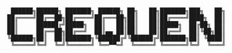 <p align="center">
<pre align="center">
 ██████╗██████╗ ███████╗ ██████╗ ██╗   ██╗███████╗███╗   ██╗ ██████╗██╗   ██╗
██╔════╝██╔══██╗██╔════╝██╔═══██╗██║   ██║██╔════╝████╗  ██║██╔════╝╚██╗ ██╔╝
██║     ██████╔╝█████╗  ██║   ██║██║   ██║█████╗  ██╔██╗ ██║██║      ╚████╔╝ 
██║     ██╔══██╗██╔══╝  ██║▄▄ ██║██║   ██║██╔══╝  ██║╚██╗██║██║       ╚██╔╝  
╚██████╗██║  ██║███████╗╚██████╔╝╚██████╔╝███████╗██║ ╚████║╚██████╗   ██║   
 ╚═════╝╚═╝  ╚═╝╚══════╝ ╚══▀▀═╝  ╚═════╝ ╚══════╝╚═╝  ╚═══╝ ╚═════╝   ╚═╝   
</pre>
</p>
